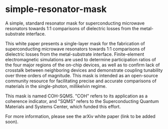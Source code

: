 # simple-resonator-mask
A simple, standard resonator mask for superconducting microwave resonators towards 1:1 comparisons of dielectric losses from the metal-substrate interface.

This white paper presents a single-layer mask for the fabrication of superconducting microwave resonators towards 1:1 comparisons of dielectric losses from the metal-substrate interface. Finite-element electromagnetic simulations are used to determine participation ratios of the four major regions of the on-chip devices, as well as to confirm lack of crosstalk between neighboring devices and demonstrate coupling tunability over three orders of magnitude. This mask is intended as an open-source community resource for facilitating precise and accurate comparisons of materials in the single-photon, millikelvin regime.

This mask is named COH-SQMS. "COH" refers to its application as a coherence indicator, and "SQMS" refers to the Superconducting Quantum Materials and Systems Center, which funded this effort.

For more information, please see the arXiv white paper (link to be added soon).
